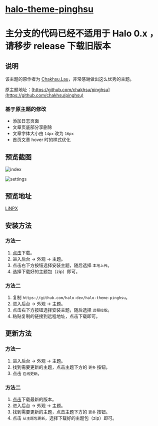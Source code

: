 <h1><a href="https://github.com/halo-dev" target="_blank">halo-theme-pinghsu</a></h1>

# 主分支的代码已经不适用于 Halo 0.x ，请移步 release 下载旧版本

## 说明

该主题的原作者为 [Chakhsu.Lau](https://www.linpx.com)，非常感谢做出这么优秀的主题。

原主题地址：[https://github.com/chakhsu/pinghsu](https://github.com/chakhsu/pinghsu)

### 基于原主题的修改
- 添加日志页面
- 文章页底部分享删除
- 文章字体大小由 `14px` 改为 `16px`
- 首页文章 hover 时的样式优化

## 预览截图

![index](https://i.loli.net/2019/05/29/5ced6f2c7483923398.png)

![settings](https://i.loli.net/2019/05/29/5ced6f2c80e2066655.png)

## 预览地址

[LiNPX](https://www.linpx.com/)

## 安装方法

### 方法一

1. [点击](https://github.com/halo-dev/halo-theme-pinghsu/archive/master.zip)下载。
2. 进入后台 -> 外观 -> 主题。
3. 点击右下方按钮选择安装主题，随后选择 `本地上传`。
4. 选择下载好的主题包（zip）即可。

### 方法二

1. 复制 `https://github.com/halo-dev/halo-theme-pinghsu`。
2. 进入后台 -> 外观 -> 主题。
3. 点击右下方按钮选择安装主题，随后选择 `远程拉取`。
4. 粘贴复制的链接到远程地址，点击下载即可。

## 更新方法

### 方法一

1. 进入后台 -> 外观 -> 主题。
2. 找到需要更新的主题，点击主题下方的 `更多` 按钮。
3. 点击 `在线更新`。

### 方法二

1. [点击](https://github.com/halo-dev/halo-theme-pinghsu/archive/master.zip)下载最新的版本。
2. 进入后台 -> 外观 -> 主题。
3. 找到需要更新的主题，点击主题下方的 `更多` 按钮。
4. 点击 `从主题包更新`，选择下载好的主题包（zip）即可。


